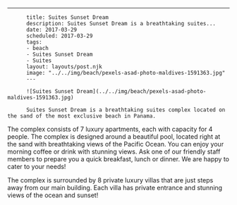 ---
          title: Suites Sunset Dream
          description: Suites Sunset Dream is a breathtaking suites...
          date: 2017-03-29
          scheduled: 2017-03-29
          tags:
          - beach
          - Suites Sunset Dream
          - Suites
          layout: layouts/post.njk
          image: "../../img/beach/pexels-asad-photo-maldives-1591363.jpg"
          ---
          
          ![Suites Sunset Dream](../../img/beach/pexels-asad-photo-maldives-1591363.jpg)
          
          Suites Sunset Dream is a breathtaking suites complex located on the sand of the most exclusive beach in Panama.

The complex consists of 7 luxury apartments, each with capacity for 4 people. The complex is designed around a beautiful pool, located right at the sand with breathtaking views of the Pacific Ocean. You can enjoy your morning coffee or drink with stunning views. Ask one of our friendly staff members to prepare you a quick breakfast, lunch or dinner. We are happy to cater to your needs!

The complex is surrounded by 8 private luxury villas that are just steps away from our main building. Each villa has private entrance and stunning views of the ocean and sunset!